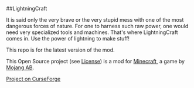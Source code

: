 ##LightningCraft

It is said only the very brave or the very stupid mess with one of the most dangerous forces of nature.
For one to harness such raw power, one would need very specialized tools and machines.
That's where LightningCraft comes in. Use the power of lightning to make stuff!

This repo is for the latest version of the mod.

This Open Source project (see [License](https://github.com/sblectric/LightningCraft/blob/master/license.md)) is a mod for [Minecraft](http://www.minecraft.net/), a game by [Mojang AB](http://mojang.com/).

[Project on CurseForge](http://minecraft.curseforge.com/projects/lightningcraft)
